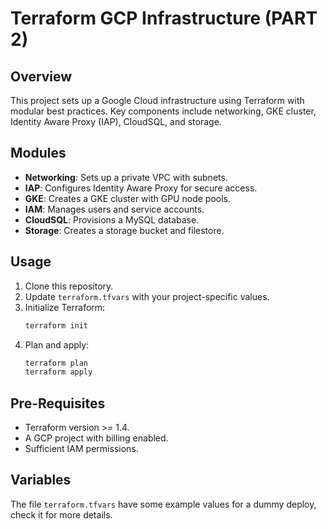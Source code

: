  
# Terraform GCP Infrastructure (PART 2)

## Overview
This project sets up a Google Cloud infrastructure using Terraform with modular best practices. Key components include networking, GKE cluster, Identity Aware Proxy (IAP), CloudSQL, and storage.

## Modules
- **Networking**: Sets up a private VPC with subnets.
- **IAP**: Configures Identity Aware Proxy for secure access.
- **GKE**: Creates a GKE cluster with GPU node pools.
- **IAM**: Manages users and service accounts.
- **CloudSQL**: Provisions a MySQL database.
- **Storage**: Creates a storage bucket and filestore.

## Usage
1. Clone this repository.
2. Update `terraform.tfvars` with your project-specific values.
3. Initialize Terraform:
   ```bash
   terraform init
   ```
4. Plan and apply:
   ```bash
   terraform plan
   terraform apply
   ```

## Pre-Requisites
- Terraform version >= 1.4.
- A GCP project with billing enabled.
- Sufficient IAM permissions.

## Variables
The file `terraform.tfvars` have some example values for a dummy deploy, check it for more details.